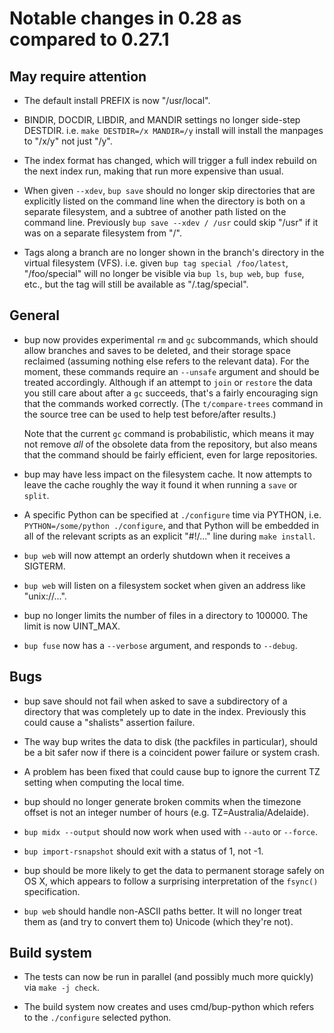 
Notable changes in 0.28 as compared to 0.27.1
=============================================

May require attention
---------------------

* The default install PREFIX is now "/usr/local".

* BINDIR, DOCDIR, LIBDIR, and MANDIR settings no longer side-step
  DESTDIR.  i.e. `make DESTDIR=/x MANDIR=/y` install will install the
  manpages to "/x/y" not just "/y".

* The index format has changed, which will trigger a full index
  rebuild on the next index run, making that run more expensive than
  usual.

* When given `--xdev`, `bup save` should no longer skip directories
  that are explicitly listed on the command line when the directory is
  both on a separate filesystem, and a subtree of another path listed
  on the command line.  Previously `bup save --xdev / /usr` could skip
  "/usr" if it was on a separate filesystem from "/".

* Tags along a branch are no longer shown in the branch's directory in
  the virtual filesystem (VFS).  i.e. given `bup tag special
  /foo/latest`, "/foo/special" will no longer be visible via `bup ls`,
  `bup web`, `bup fuse`, etc., but the tag will still be available as
  "/.tag/special".

General
-------

* bup now provides experimental `rm` and `gc` subcommands, which
  should allow branches and saves to be deleted, and their storage
  space reclaimed (assuming nothing else refers to the relevant data).
  For the moment, these commands require an `--unsafe` argument and
  should be treated accordingly.  Although if an attempt to `join` or
  `restore` the data you still care about after a `gc` succeeds,
  that's a fairly encouraging sign that the commands worked correctly.
  (The `t/compare-trees` command in the source tree can be used to
  help test before/after results.)

  Note that the current `gc` command is probabilistic, which means it
  may not remove *all* of the obsolete data from the repository, but
  also means that the command should be fairly efficient, even for
  large repositories.

* bup may have less impact on the filesystem cache.  It now attempts
  to leave the cache roughly the way it found it when running a `save`
  or `split`.

* A specific Python can be specified at `./configure` time via PYTHON,
  i.e. `PYTHON=/some/python ./configure`, and that Python will be
  embedded in all of the relevant scripts as an explicit "#!/..." line
  during `make install`.

* `bup web` will now attempt an orderly shutdown when it receives a
  SIGTERM.

* `bup web` will listen on a filesystem socket when given an address
  like "unix://...".

* bup no longer limits the number of files in a directory to 100000.
  The limit is now UINT_MAX.

* `bup fuse` now has a `--verbose` argument, and responds to
  `--debug`.

Bugs
----

* bup save should not fail when asked to save a subdirectory of a
  directory that was completely up to date in the index.  Previously
  this could cause a "shalists" assertion failure.

* The way bup writes the data to disk (the packfiles in particular),
  should be a bit safer now if there is a coincident power failure or
  system crash.

* A problem has been fixed that could cause bup to ignore the current
  TZ setting when computing the local time.

* bup should no longer generate broken commits when the timezone
  offset is not an integer number of hours
  (e.g. TZ=Australia/Adelaide).

* `bup midx --output` should now work when used with `--auto` or
  `--force`.

* `bup import-rsnapshot` should exit with a status of 1, not -1.

* bup should be more likely to get the data to permanent storage
  safely on OS X, which appears to follow a surprising interpretation
  of the `fsync()` specification.

* `bup web` should handle non-ASCII paths better.  It will no longer
  treat them as (and try to convert them to) Unicode (which they're
  not).

Build system
------------

* The tests can now be run in parallel (and possibly much more
  quickly) via `make -j check`.

* The build system now creates and uses cmd/bup-python which refers to
  the `./configure` selected python.
